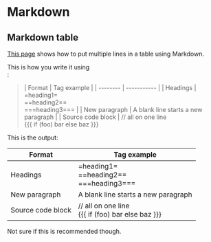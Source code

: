 # Markdown

## Markdown table

[This page](https://alvinalexander.com/text/how-put-multiple-lines-markdown-table-cell-multiline-table) shows how to put multiple lines in a table using Markdown.

This is how you write it using <br>:

> | Format   | Tag example |
| -------- | ----------- |
| Headings | =heading1=<br>==heading2==<br>===heading3=== |
| New paragraph | A blank line starts a new paragraph |
| Source code block |  // all on one line<br> {{{ if (foo) bar else   baz }}}

This is the output:

| Format   | Tag example |
| -------- | ----------- |
| Headings | =heading1=<br>==heading2==<br>===heading3=== |
| New paragraph | A blank line starts a new paragraph |
| Source code block |  // all on one line<br> {{{ if (foo) bar else   baz }}} 

Not sure if this is recommended though.
